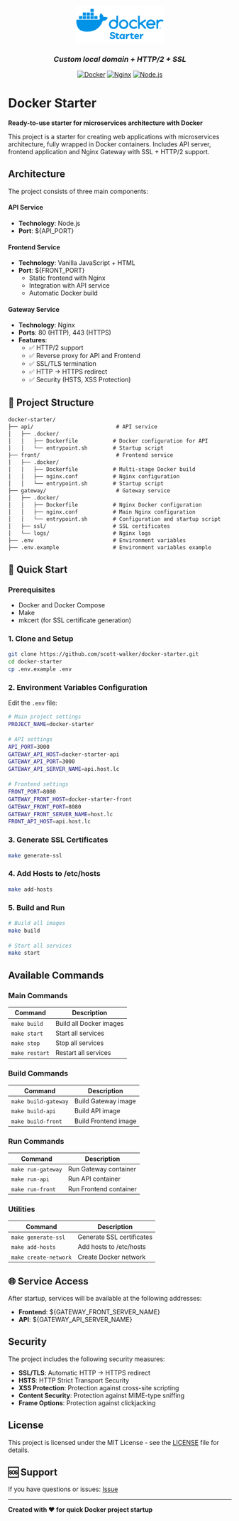 <div align="center">

<img src="./etc/logo.png" alt="Docker Logo" width="200">

### _Custom local domain + HTTP/2 + SSL_

[![Docker](https://img.shields.io/badge/Docker-2496ED?style=for-the-badge&logo=docker&logoColor=white)](https://www.docker.com/)
[![Nginx](https://img.shields.io/badge/Nginx-009639?style=for-the-badge&logo=nginx&logoColor=white)](https://nginx.org/)
[![Node.js](https://img.shields.io/badge/Node.js-339933?style=for-the-badge&logo=nodedotjs&logoColor=white)](https://nodejs.org/)

</div>

# Docker Starter

**Ready-to-use starter for microservices architecture with Docker**

This project is a starter for creating web applications with microservices architecture, fully wrapped in Docker containers. Includes API server, frontend application and Nginx Gateway with SSL + HTTP/2 support.

## Architecture

The project consists of three main components:

#### API Service

- **Technology**: Node.js
- **Port**: ${API_PORT}

#### Frontend Service

- **Technology**: Vanilla JavaScript + HTML
- **Port**: ${FRONT_PORT}
  - Static frontend with Nginx
  - Integration with API service
  - Automatic Docker build

#### Gateway Service

- **Technology**: Nginx
- **Ports**: 80 (HTTP), 443 (HTTPS)
- **Features**:
  - ✅ HTTP/2 support
  - ✅ Reverse proxy for API and Frontend
  - ✅ SSL/TLS termination
  - ✅ HTTP → HTTPS redirect
  - ✅ Security (HSTS, XSS Protection)

## 📁 Project Structure

```
docker-starter/
├── api/                          # API service
│   ├── .docker/
│   │   ├── Dockerfile           # Docker configuration for API
│   │   └── entrypoint.sh        # Startup script
├── front/                        # Frontend service
│   ├── .docker/
│   │   ├── Dockerfile           # Multi-stage Docker build
│   │   ├── nginx.conf           # Nginx configuration
│   │   └── entrypoint.sh        # Startup script
├── gateway/                      # Gateway service
│   ├── .docker/
│   │   ├── Dockerfile           # Nginx Docker configuration
│   │   ├── nginx.conf           # Main Nginx configuration
│   │   └── entrypoint.sh        # Configuration and startup script
│   ├── ssl/                     # SSL certificates
│   └── logs/                    # Nginx logs
├── .env                         # Environment variables
├── .env.example                 # Environment variables example
```

## 🚀 Quick Start

### Prerequisites

- Docker and Docker Compose
- Make
- mkcert (for SSL certificate generation)

### 1. Clone and Setup

```bash
git clone https://github.com/scott-walker/docker-starter.git
cd docker-starter
cp .env.example .env
```

### 2. Environment Variables Configuration

Edit the `.env` file:

```bash
# Main project settings
PROJECT_NAME=docker-starter

# API settings
API_PORT=3000
GATEWAY_API_HOST=docker-starter-api
GATEWAY_API_PORT=3000
GATEWAY_API_SERVER_NAME=api.host.lc

# Frontend settings
FRONT_PORT=8080
GATEWAY_FRONT_HOST=docker-starter-front
GATEWAY_FRONT_PORT=8080
GATEWAY_FRONT_SERVER_NAME=host.lc
FRONT_API_HOST=api.host.lc
```

### 3. Generate SSL Certificates

```bash
make generate-ssl
```

### 4. Add Hosts to /etc/hosts

```bash
make add-hosts
```

### 5. Build and Run

```bash
# Build all images
make build

# Start all services
make start
```

## Available Commands

### Main Commands

| Command        | Description             |
| -------------- | ----------------------- |
| `make build`   | Build all Docker images |
| `make start`   | Start all services      |
| `make stop`    | Stop all services       |
| `make restart` | Restart all services    |

### Build Commands

| Command              | Description          |
| -------------------- | -------------------- |
| `make build-gateway` | Build Gateway image  |
| `make build-api`     | Build API image      |
| `make build-front`   | Build Frontend image |

### Run Commands

| Command            | Description            |
| ------------------ | ---------------------- |
| `make run-gateway` | Run Gateway container  |
| `make run-api`     | Run API container      |
| `make run-front`   | Run Frontend container |

### Utilities

| Command               | Description               |
| --------------------- | ------------------------- |
| `make generate-ssl`   | Generate SSL certificates |
| `make add-hosts`      | Add hosts to /etc/hosts   |
| `make create-network` | Create Docker network     |

## 🌐 Service Access

After startup, services will be available at the following addresses:

- **Frontend**: ${GATEWAY_FRONT_SERVER_NAME}
- **API**: ${GATEWAY_API_SERVER_NAME}

## Security

The project includes the following security measures:

- **SSL/TLS**: Automatic HTTP → HTTPS redirect
- **HSTS**: HTTP Strict Transport Security
- **XSS Protection**: Protection against cross-site scripting
- **Content Security**: Protection against MIME-type sniffing
- **Frame Options**: Protection against clickjacking

## License

This project is licensed under the MIT License - see the [LICENSE](LICENSE) file for details.

## 🆘 Support

If you have questions or issues: [Issue](https://github.com/scott-walker/docker-starter/issues)

---

**Created with ❤️ for quick Docker project startup**
